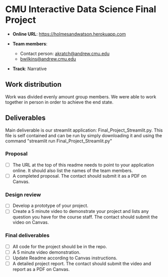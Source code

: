 # CMU Interactive Data Science Final Project

* **Online URL**: https://holmesandwatson.herokuapp.com
* **Team members**:
  * Contact person: akratch@andrew.cmu.edu
  * bwilkins@andrew.cmu.edu
  
* **Track**: Narrative

## Work distribution

Work was divided evenly amount group members. We were able to work together in person in order to achieve the end state. 

## Deliverables

Main deliverable is our streamlit application: Final_Project_Streamlit.py. This file is self contained and can be run by simply downloading it
and using the command "streamlit run Final_Project_Streamlit.py" 

### Proposal

- [ ] The URL at the top of this readme needs to point to your application online. It should also list the names of the team members.
- [ ] A completed proposal. The contact should submit it as a PDF on Canvas.

### Design review

- [ ] Develop a prototype of your project.
- [ ] Create a 5 minute video to demonstrate your project and lists any question you have for the course staff. The contact should submit the video on Canvas.

### Final deliverables

- [ ] All code for the project should be in the repo.
- [ ] A 5 minute video demonstration.
- [ ] Update Readme according to Canvas instructions.
- [ ] A detailed project report. The contact should submit the video and report as a PDF on Canvas.
